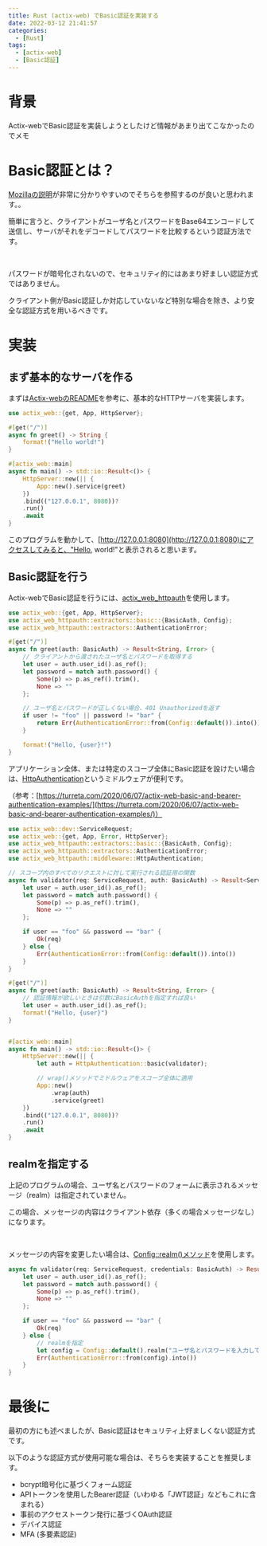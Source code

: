 ```yaml
---
title: Rust (actix-web) でBasic認証を実装する
date: 2022-03-12 21:41:57
categories:
  - [Rust]
tags:
  - [actix-web]
  - [Basic認証]
---
```


# 背景

Actix-webでBasic認証を実装しようとしたけど情報があまり出てこなかったのでメモ

# Basic認証とは？

[Mozillaの説明](https://developer.mozilla.org/ja/docs/Web/HTTP/Authentication)が非常に分かりやすいのでそちらを参照するのが良いと思われます。。

簡単に言うと、クライアントがユーザ名とパスワードをBase64エンコードして送信し、サーバがそれをデコードしてパスワードを比較するという認証方法です。

<br>

パスワードが暗号化されないので、セキュリティ的にはあまり好ましい認証方式ではありません。

クライアント側がBasic認証しか対応していないなど特別な場合を除き、より安全な認証方式を用いるべきです。

# 実装

## まず基本的なサーバを作る

まずは[Actix-webのREADME](https://github.com/actix/actix-web#example)を参考に、基本的なHTTPサーバを実装します。

```rust
use actix_web::{get, App, HttpServer};

#[get("/")]
async fn greet() -> String {
    format!("Hello world!")
}

#[actix_web::main]
async fn main() -> std::io::Result<()> {
    HttpServer::new(|| {
        App::new().service(greet)
    })
    .bind(("127.0.0.1", 8080))?
    .run()
    .await
}
```

このプログラムを動かして、[http://127.0.0.1:8080](http://127.0.0.1:8080)にアクセスしてみると、"Hello, world!"と表示されると思います。

## Basic認証を行う

Actix-webでBasic認証を行うには、[actix_web_httpauth](https://docs.rs/actix-web-httpauth/latest/actix_web_httpauth/index.html)を使用します。

```rust
use actix_web::{get, App, HttpServer};
use actix_web_httpauth::extractors::basic::{BasicAuth, Config};
use actix_web_httpauth::extractors::AuthenticationError;

#[get("/")]
async fn greet(auth: BasicAuth) -> Result<String, Error> {
    // クライアントから渡されたユーザ名とパスワードを取得する
    let user = auth.user_id().as_ref();
    let password = match auth.password() {
        Some(p) => p.as_ref().trim(),
        None => ""
    };

    // ユーザ名とパスワードが正しくない場合、401 Unauthorizedを返す
    if user != "foo" || password != "bar" {
        return Err(AuthenticationError::from(Config::default()).into());
    }

    format!("Hello, {user}!")
}
```

アプリケーション全体、または特定のスコープ全体にBasic認証を設けたい場合は、[HttpAuthentication](https://docs.rs/actix-web-httpauth/latest/actix_web_httpauth/middleware/struct.HttpAuthentication.html)というミドルウェアが便利です。

（参考：[https://turreta.com/2020/06/07/actix-web-basic-and-bearer-authentication-examples/](https://turreta.com/2020/06/07/actix-web-basic-and-bearer-authentication-examples/)）

```rust
use actix_web::dev::ServiceRequest;
use actix_web::{get, App, Error, HttpServer};
use actix_web_httpauth::extractors::basic::{BasicAuth, Config};
use actix_web_httpauth::extractors::AuthenticationError;
use actix_web_httpauth::middleware::HttpAuthentication;

// スコープ内のすべてのリクエストに対して実行される認証用の関数
async fn validator(req: ServiceRequest, auth: BasicAuth) -> Result<ServiceRequest, Error> {
    let user = auth.user_id().as_ref();
    let password = match auth.password() {
        Some(p) => p.as_ref().trim(),
        None => ""
    };

    if user == "foo" && password == "bar" {
        Ok(req)
    } else {
        Err(AuthenticationError::from(Config::default()).into())
    }
}

#[get("/")]
async fn greet(auth: BasicAuth) -> Result<String, Error> {
    // 認証情報が欲しいときは引数にBasicAuthを指定すれば良い
    let user = auth.user_id().as_ref();
    format!("Hello, {user}")
}


#[actix_web::main]
async fn main() -> std::io::Result<()> {
    HttpServer::new(|| {
        let auth = HttpAuthentication::basic(validator);

        // wrap()メソッドでミドルウェアをスコープ全体に適用
        App::new()
            .wrap(auth)
            .service(greet)
    })
    .bind(("127.0.0.1", 8080))?
    .run()
    .await
}
```

## realmを指定する

上記のプログラムの場合、ユーザ名とパスワードのフォームに表示されるメッセージ（realm）は指定されていません。

この場合、メッセージの内容はクライアント依存（多くの場合メッセージなし）になります。

<br>

メッセージの内容を変更したい場合は、[Config::realm()メソッド](https://docs.rs/actix-web-httpauth/latest/actix_web_httpauth/extractors/basic/struct.Config.html#method.realm)を使用します。


```rust
async fn validator(req: ServiceRequest, credentials: BasicAuth) -> Result<ServiceRequest, Error> {
    let user = auth.user_id().as_ref();
    let password = match auth.password() {
        Some(p) => p.as_ref().trim(),
        None => ""
    };

    if user == "foo" && password == "bar" {
        Ok(req)
    } else {
        // realmを指定
        let config = Config::default().realm("ユーザ名とパスワードを入力してください。");
        Err(AuthenticationError::from(config).into())
    }
}
```

# 最後に

最初の方にも述べましたが、Basic認証はセキュリティ上好ましくない認証方式です。

以下のような認証方式が使用可能な場合は、そちらを実装することを推奨します。

- bcrypt暗号化に基づくフォーム認証
- APIトークンを使用したBearer認証（いわゆる「JWT認証」などもこれに含まれる）
- 事前のアクセストークン発行に基づくOAuth認証
- デバイス認証
- MFA (多要素認証)
